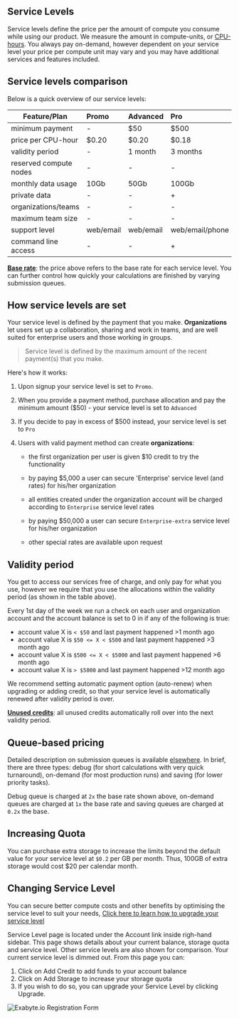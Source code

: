 <!-- DB -->

## Service Levels

Service levels define the price per the amount of compute you consume while using our product. We measure the amount in compute-units, or [CPU-hours](https://en.wikipedia.org/wiki/CPU_time). You always pay on-demand, however dependent on your service level your price per compute unit may vary and you may have additional services and features included.

## Service levels comparison

Below is a quick overview of our service levels:

| Feature/Plan             |  Promo      | Advanced           | Pro                | Enterprise         |  Enterprise-extra         |
| -------------            |:----------- |:-------------      |:-------------      |:-------------      |:-------------             |
| minimum payment          |  -          | $50                | $500               | $5,000             | $50,000                   |
| price per CPU-hour       |  $0.20      | $0.20              | $0.18              | $0.15              | $0.10                     |
| validity period          |  -          | 1 month            | 3 months           | 6 months           | 12 months                 |
| reserved compute nodes   |  -          | -                  | -                  | +                  | +                         |
| monthly data usage       |  10Gb       | 50Gb               | 100Gb              | 500Gb              | 5Tb                       |
| private data             |  -          | -                  | +                  | +                  | +                         |
| organizations/teams      |  -          | -                  | -                  | +                  | +                         |
| maximum team size        |  -          | -                  | -                  | 5                  | 15                        |
| support level            |  web/email  | web/email          | web/email/phone    | web/email/phone    | web/mail/email/personal   |
| command line access      |  -          | -                  | +                  | +                  | +                         |

<div class="warning">
<b><u>Base rate</u></b>: the price above refers to the base rate for each service level. You can further control how quickly your calculations are finished by varying submission queues.
</div>

## How service levels are set

Your service level is defined by the payment that you make. **Organizations** let users set up a collaboration, sharing and work in teams, and are well suited for enterprise users and those working in groups.

> Service level is defined by the maximum amount of the recent payment(s) that you make.

Here's how it works:

1. Upon signup your service level is set to `Promo`.

2. When you provide a payment method, purchase allocation and pay the minimum amount ($50) - your service level is set to `Advanced`

3. If you decide to pay in excess of $500 instead, your service level is set to `Pro`

4. Users with valid payment method can create **organizations**:

    - the first organization per user is given $10 credit to try the functionality

    - by paying $5,000 a user can secure 'Enterprise' service level (and rates) for his/her organization

    - all entities created under the organization account will be charged according to `Enterprise` service level rates

    - by paying $50,000 a user can secure `Enterprise-extra` service level for his/her organization

    - other special rates are available upon request

## Validity period

You get to access our services free of charge, and only pay for what you use, however we require that you use the allocations within the validity period (as shown in the table above).

Every 1st day of the week we run a check on each user and organization account and the account balance is set to 0 in if any of the following is true:

- account value X is `< $50` and last payment happened >1 month ago
- account value X is `$50 <= X < $500` and last payment happened >3 month ago
- account value X is `$500 <= X < $5000` and last payment happened >6 month ago
- account value X is `> $5000` and last payment happened >12 month ago

We recommend setting automatic payment option (auto-renew) when upgrading or adding credit, so that your service level is automatically renewed after validity period is over.

<div class="warning">
<b><u>Unused credits</u></b>: all unused credits automatically roll over into the next validity period.
</div>

## Queue-based pricing

Detailed description on submission queues is available [elsewhere](../compute/queues.md). In brief, there are three types: debug (for short calculations with very quick turnaround), on-demand (for most production runs) and saving (for lower priority tasks).

Debug queue is charged at `2x` the base rate shown above, on-demand queues are charged at `1x` the base rate and saving queues are charged at `0.2x` the base.

## Increasing Quota

You can purchase extra storage to increase the limits beyond the default value for your service level at `$0.2` per GB per month. Thus, 100GB of extra storage would cost $20 per calendar month.

## Changing Service Level

You can secure better compute costs and other benefits by optimising the service level to suit your needs, [Click here to learn how to upgrade your service level](upgrade-service-level.md)

Service Level page is located under the Account link inside righ-hand sidebar. This page shows details about your current balance, storage quota and service level. Other service levels are also shown for comparison. Your current service level is dimmed out. From this page you can:

1. Click on Add Credit to add funds to your account balance
2. Click on Add Storage to increase your storage quota
3. If you wish to do so, you can upgrade your Service Level by clicking Upgrade.

![Exabyte.io Registration Form](/images/UserServiceLevel.png "User Service Level")

